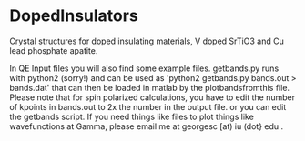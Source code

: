 # DopedInsulators
Crystal structures for doped insulating materials, V doped SrTiO3 and Cu lead phosphate apatite.

In QE Input files you will also find some example files. getbands.py runs with python2 (sorry!) and can be used as 
'python2 getbands.py bands.out > bands.dat'
that can then be loaded in matlab by the plotbandsfromthis file.
Please note that for spin polarized calculations, you have to edit the number of kpoints in bands.out to 2x the number in the output file. or you can edit the getbands script.
If you need things like files to plot things like wavefunctions at Gamma, please email me at georgesc [at) iu (dot} edu .

